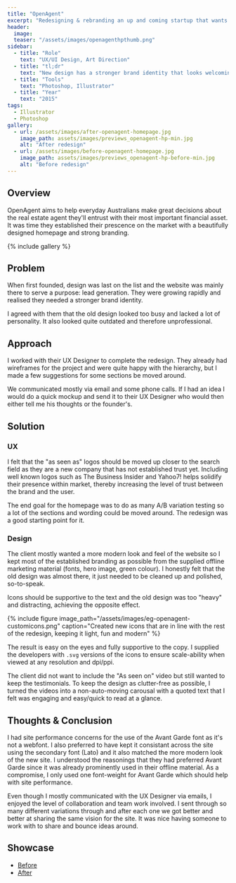 ```yaml
---
title: "OpenAgent"
excerpt: "Redesigning & rebranding an up and coming startup that wants to make its mark!"
header:
  image:
  teaser: "/assets/images/openagenthpthumb.png"
sidebar:
  - title: "Role"
    text: "UX/UI Design, Art Direction"
  - title: "tl;dr"
    text: "New design has a stronger brand identity that looks welcoming, trustworthy, professional and inspiring."
  - title: "Tools"
    text: "Photoshop, Illustrator"
  - title: "Year"
    text: "2015"
tags:
  - Illustrator
  - Photoshop
gallery:
  - url: /assets/images/after-openagent-homepage.jpg
    image_path: assets/images/previews_openagent-hp-min.jpg
    alt: "After redesign"
  - url: /assets/images/before-openagent-homepage.jpg
    image_path: assets/images/previews_openagent-hp-before-min.jpg
    alt: "Before redesign"
---
```


## Overview
OpenAgent aims to help everyday Australians make great decisions about the real estate agent they'll entrust with their most important financial asset. It was time they established their prescence on the market with a beautifully designed homepage and strong branding.

{% include gallery %}

## Problem
When first founded, design was last on the list and the website was mainly there to serve a purpose: lead generation. They were growing rapidly and realised they needed a stronger brand identity.

I agreed with them that the old design looked too busy and lacked a lot of personality. It also looked quite outdated and therefore unprofessional.

## Approach
I worked with their UX Designer to complete the redesign. They already had wireframes for the project and were quite happy with the hierarchy, but I made a few suggestions for some sections be moved around.

We communicated mostly via email and some phone calls. If I had an idea I would do a quick mockup and send it to their UX Designer who would then either tell me his thoughts or the founder's.

## Solution
### UX
I felt that the "as seen as" logos should be moved up closer to the search field as they are a new company that has not established trust yet. Including well known logos such as The Business Insider and Yahoo7! helps solidify their presence within market, thereby increasing the level of trust between the brand and the user.

The end goal for the homepage was to do as many A/B variation testing so a lot of the sections and wording could be moved around. The redesign was a good starting point for it.

### Design
The client mostly wanted a more modern look and feel of the website so I kept most of the established branding as possible from the supplied offline marketing material (fonts, hero image, green colour). I honestly felt that the old design was almost there, it just needed to be cleaned up and polished, so-to-speak.

Icons should be supportive to the text and the old design was too "heavy" and distracting, achieving the opposite effect.

{% include figure image_path="/assets/images/eg-openagent-customicons.png" caption="Created new icons that are in line with the rest of the redesign, keeping it light, fun and modern" %}

The result is easy on the eyes and fully supportive to the copy. I supplied the developers with `.svg` versions of the icons to ensure scale-ability when viewed at any resolution and dpi/ppi.

The client did not want to include the "As seen on" video but still wanted to keep the testimonials. To keep the design as clutter-free as possible, I turned the videos into a non-auto-moving carousal with a quoted text that I felt was engaging and easy/quick to read at a glance.

## Thoughts & Conclusion
I had site performance concerns for the use of the Avant Garde font as it's not a webfont. I also preferred to have kept it consistant across the site using the secondary font (Lato) and it also matched the more modern look of the new site. I understood the reasonings that they had preferred Avant Garde since it was already prominently used in their offline material. As a compromise, I only used one font-weight for Avant Garde which should help with site performance.

Even though I mostly communicated with the UX Designer via emails, I enjoyed the level of collaboration and team work involved. I sent through so many different variations through and after each one we got better and better at sharing the same vision for the site. It was nice having someone to work with to share and bounce ideas around.

## Showcase
<ul>
  <li><a href="https://goo.gl/R685Jb" target="_blank">Before</a></li>
  <li><a href="https://goo.gl/bfQb7Z" target="_blank">After</a></li>
</ul>
